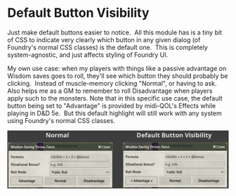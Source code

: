 # Default Button Visibility

Just make default buttons easier to notice.  All this module has is a tiny bit of CSS to indicate very clearly which button in any given dialog (of Foundry's normal CSS classes) is the default one.  This is completely system-agnostic, and just affects styling of Foundry UI.

My own use case: when my players with things like a passive advantage on Wisdom saves goes to roll, they'll see which button they should probably be clicking.  Instead of muscle-memory clicking "Normal", or having to ask.  Also helps me as a GM to remember to roll Disadvantage when players apply such to the monsters.
Note that in this specific use case, the default button being set to "Advantage" is provided by midi-QOL's Effects while playing in D&D 5e.  But this default highlight will still work with any system using Foundry's normal CSS classes.

![Comparison of a Wisdom saving throw dialog without and with the Default Button Visibility module active.](https://raw.githubusercontent.com/Akaito/default-button-visibility-fvtt/main/default-button-visibility.jpg)

